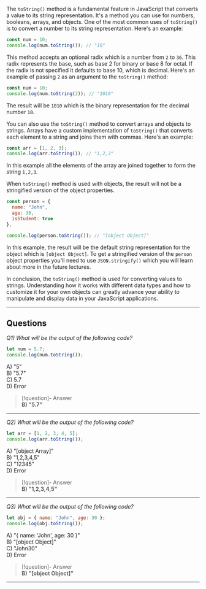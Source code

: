 The `toString()` method is a fundamental feature in JavaScript that converts a value to its string representation. It's a method you can use for numbers, booleans, arrays, and objects. One of the most common uses of `toString()` is to convert a number to its string representation. Here's an example:

```js
const num = 10;
console.log(num.toString()); // "10"
```

This method accepts an optional radix which is a number from `2` to `36`. This radix represents the base, such as base 2 for binary or base 8 for octal. If the radix is not specified it defaults to base 10, which is decimal. Here's an example of passing `2` as an argument to the `toString()` method:

```js
const num = 10;
console.log(num.toString(2)); // "1010"
```

The result will be `1010` which is the binary representation for the decimal number `10`.

You can also use the `toString()` method to convert arrays and objects to strings. Arrays have a custom implementation of `toString()` that converts each element to a string and joins them with commas. Here's an example:

```js
const arr = [1, 2, 3];
console.log(arr.toString()); // "1,2,3"
```

In this example all the elements of the array are joined together to form the string `1,2,3`.

When `toString()` method is used with objects, the result will not be a stringified version of the object properties.

```js
const person = {
  name: "John",
  age: 30,
  isStudent: true
},

console.log(person.toString()); // "[object Object]"
```

In this example, the result will be the default string representation for the object which is `[object Object]`. To get a stringified version of the `person` object properties you'll need to use `JSON.stringify()` which you will learn about more in the future lectures.

In conclusion, the `toString()` method is used for converting values to strings. Understanding how it works with different data types and how to customize it for your own objects can greatly advance your ability to manipulate and display data in your JavaScript applications.

---
## Questions
*Q1) What will be the output of the following code?*

```js
let num = 5.7;  
console.log(num.toString());
```

A) "5"  
B) "5.7"  
C) 5.7  
D) Error  

> [!question]- Answer  
> **B) "5.7"**

---

*Q2) What will be the output of the following code?*

```js
let arr = [1, 2, 3, 4, 5];  
console.log(arr.toString());
```

A) "[object Array]"  
B) "1,2,3,4,5"  
C) "12345"  
D) Error  

> [!question]- Answer  
> **B) "1,2,3,4,5"**

---

*Q3) What will be the output of the following code?*

```js
let obj = { name: "John", age: 30 };  
console.log(obj.toString());
```

A) "{ name: 'John', age: 30 }"  
B) "[object Object]"  
C) "John30"  
D) Error  

> [!question]- Answer  
> **B) "[object Object]"**

---